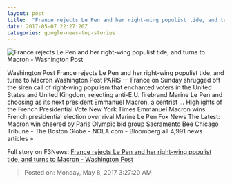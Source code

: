 ```yaml
---
layout: post
title:  "France rejects Le Pen and her right-wing populist tide, and turns to Macron - Washington Post"
date: 2017-05-07 22:27:20Z
categories: google-news-top-stories
---
```


![France rejects Le Pen and her right-wing populist tide, and turns to Macron - Washington Post](https://img.washingtonpost.com/rf/image_1484w/2010-2019/WashingtonPost/2017/05/07/Foreign/Images/AFP_O72OL-4815.jpg)

Washington Post France rejects Le Pen and her right-wing populist tide, and turns to Macron Washington Post PARIS — France on Sunday shrugged off the siren call of right-wing populism that enchanted voters in the United States and United Kingdom, rejecting anti-E.U. firebrand Marine Le Pen and choosing as its next president Emmanuel Macron, a centrist ... Highlights of the French Presidential Vote New York Times Emmanuel Macron wins French presidential election over rival Marine Le Pen Fox News The Latest: Macron win cheered by Paris Olympic bid group Sacramento Bee Chicago Tribune - The Boston Globe - NOLA.com - Bloomberg all 4,991 news articles »


Full story on F3News: [France rejects Le Pen and her right-wing populist tide, and turns to Macron - Washington Post](http://www.f3nws.com/n/VEJxJJ)

> Posted on: Monday, May 8, 2017 3:27:20 AM
